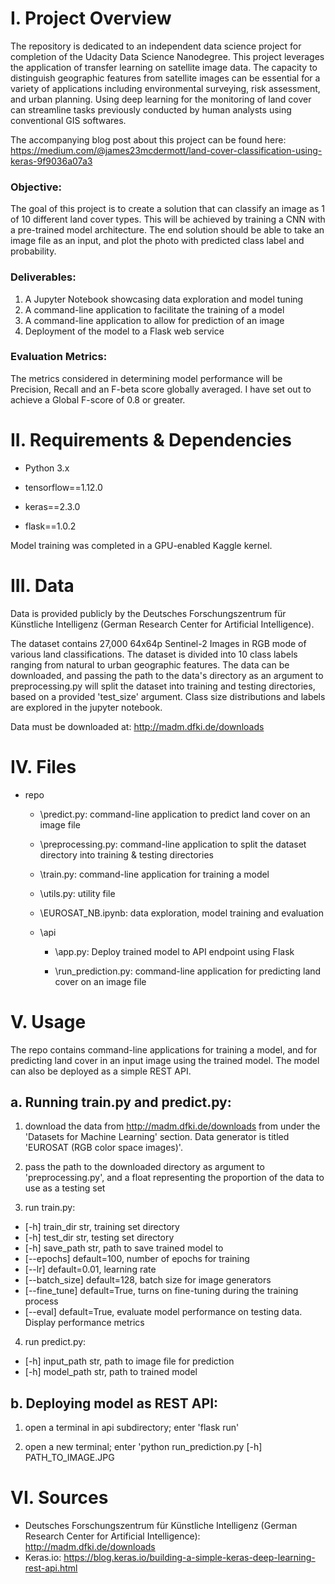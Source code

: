 # I. Project Overview

The repository is dedicated to an independent data science project for completion of the Udacity Data Science Nanodegree. This project leverages the application of transfer learning on satellite image data. The capacity to distinguish geographic features from satellite images can be essential for a variety of applications including environmental surveying, risk assessment, and urban planning. Using deep learning for the monitoring of land cover can streamline  tasks previously conducted by human analysts using conventional GIS softwares. 

The accompanying blog post about this project can be found here: https://medium.com/@james23mcdermott/land-cover-classification-using-keras-9f9036a07a3

### Objective:
The goal of this project is to create a solution that can classify an image as 1 of 10 different land cover types. This will be achieved by  training a CNN with a pre-trained model architecture. The end solution should be able to take an image file as an input, and plot the photo with predicted class label and probability. 

### Deliverables:
1. A Jupyter Notebook showcasing data exploration and model tuning
2. A command-line application to facilitate the training of a model
3. A command-line application to allow for prediction of an image
4. Deployment of the model to a Flask web service

### Evaluation Metrics:
The metrics considered in determining model performance will be Precision, Recall and an F-beta  score globally averaged. I have set out to achieve a Global F-score of 0.8 or greater. 

# II. Requirements & Dependencies

- Python 3.x

- tensorflow==1.12.0

- keras==2.3.0

- flask==1.0.2

Model training was completed in a GPU-enabled Kaggle kernel.  

# III. Data
Data is provided publicly by the Deutsches Forschungszentrum für Künstliche Intelligenz (German Research Center for Artificial Intelligence). 

The dataset contains 27,000 64x64p Sentinel-2 Images in RGB mode of various land classifications. The dataset is divided into 10 class labels ranging from natural to urban geographic features. The data can be downloaded, and passing the path to the data's directory as an argument to preprocessing.py will split the dataset into training and testing directories, based on a provided 'test_size' argument. Class size distributions and labels are explored in the jupyter notebook.

Data must be downloaded at: http://madm.dfki.de/downloads

# IV. Files

  - repo
  
    - \predict.py: command-line application to predict land cover on an image file
    
    - \preprocessing.py: command-line application to split the dataset directory into training & testing directories
    
    - \train.py: command-line application for training a model
    
    - \utils.py: utility file
    
    - \EUROSAT_NB.ipynb: data exploration, model training and evaluation
    
    - \api
    
      - \app.py: Deploy trained model to API endpoint using Flask

      - \run_prediction.py: command-line application for predicting land cover on an image file

# V. Usage
The repo contains command-line applications for training a model, and for predicting land cover in an input image using the trained model. The model can also be deployed as a simple REST API.

## a. Running train.py and predict.py:

1. download the data from http://madm.dfki.de/downloads from under the 'Datasets for Machine Learning' section. Data generator is titled 'EUROSAT (RGB color space images)'.

2. pass the path to the downloaded directory as argument to 'preprocessing.py', and a float representing the proportion of the data to use as a testing set

3. run train.py:

  - [-h] train_dir str, training set directory
  - [-h] test_dir str, testing set directory
  - [-h] save_path str, path to save trained model to
  - [--epochs] default=100, number of epochs for training
  - [--lr] default=0.01, learning rate
  - [--batch_size] default=128, batch size for image generators
  - [--fine_tune] default=True, turns on fine-tuning during the training process
  - [--eval] default=True, evaluate model performance on testing data. Display performance metrics

4. run predict.py:

  - [-h] input_path str, path to image file for prediction
  - [-h] model_path str, path to trained model
  
## b. Deploying model as REST API:

1. open a terminal in api subdirectory; enter 'flask run'

2. open a new terminal; enter 'python run_prediction.py [-h] PATH_TO_IMAGE.JPG

# VI. Sources

- Deutsches Forschungszentrum für Künstliche Intelligenz (German Research Center for Artificial Intelligence): http://madm.dfki.de/downloads
- Keras.io: https://blog.keras.io/building-a-simple-keras-deep-learning-rest-api.html

